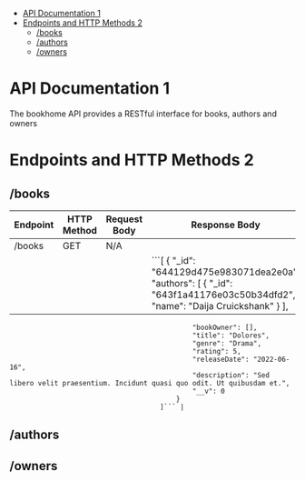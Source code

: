 - [API Documentation 1](#api-documentation-1)
- [Endpoints and HTTP Methods 2](#endpoints-and-http-methods-2)
  - [/books](#books)
  - [/authors](#authors)
  - [/owners](#owners)

# API Documentation 1
The bookhome API provides a RESTful interface for books, authors and owners

# Endpoints and HTTP Methods 2
## /books
| Endpoint | HTTP Method | Request Body | Response Body  |
| -------- | ---------- | ------------ | ----------------
| /books   | GET        | N/A          | 
|          |            |              | ```[                                             {                                                 "_id": "644129d475e983071dea2e0a",                                                 "authors": [                                                     {                                                         "_id": "643f1a41176e03c50b34dfd2",                                                         "name": "Daija Cruickshank"                                                     }                                                 ],
                                                 "bookOwner": [],
                                                 "title": "Dolores",
                                                 "genre": "Drama",
                                                 "rating": 5,
                                                 "releaseDate": "2022-06-16",
                                                 "description": "Sed libero velit praesentium. Incidunt quasi quo odit. Ut quibusdam et.",
                                                 "__v": 0
                                             }
                                         ]``` |

## /authors

## /owners






 

